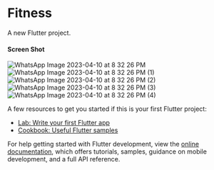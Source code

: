 # Fitness

A new Flutter project.

#### Screen Shot

![WhatsApp Image 2023-04-10 at 8 32 26 PM](https://user-images.githubusercontent.com/102571608/230929643-296c8c7a-f9a8-45a8-ae6e-1ae90f67d5b0.jpeg)
![WhatsApp Image 2023-04-10 at 8 32 26 PM (1)](https://user-images.githubusercontent.com/102571608/230929638-8ffe08f9-e594-4758-8c2b-3c7729a6650e.jpeg)
![WhatsApp Image 2023-04-10 at 8 32 26 PM (2)](https://user-images.githubusercontent.com/102571608/230929648-56d40941-6b79-4eb7-b540-990291ade8c7.jpeg)
![WhatsApp Image 2023-04-10 at 8 32 26 PM (3)](https://user-images.githubusercontent.com/102571608/230929810-3596222c-846c-4e69-b91b-cbef01c4276e.jpeg)
![WhatsApp Image 2023-04-10 at 8 32 26 PM (4)](https://user-images.githubusercontent.com/102571608/230929817-14c4cefd-ca00-494e-84cf-ee220859b858.jpeg)





A few resources to get you started if this is your first Flutter project:

- [Lab: Write your first Flutter app](https://docs.flutter.dev/get-started/codelab)
- [Cookbook: Useful Flutter samples](https://docs.flutter.dev/cookbook)

For help getting started with Flutter development, view the
[online documentation](https://docs.flutter.dev/), which offers tutorials,
samples, guidance on mobile development, and a full API reference.
